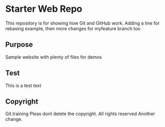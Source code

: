 # Starter Web Repo

This repository is for showing how Git and GitHub work.
Adding a line for rebasing example, then more changes for myfeature branch too

## Purpose

Sample website with plenty of files for demos

## Test
This is a test text

## Copyright
Git.training
Pleas dont delete the copyright.
All rights reserved
Another change.